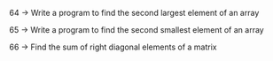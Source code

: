 64 -> Write a program to find the second largest element of an array

65 -> Write a program to find the second smallest element of an array

66 -> Find the sum of right diagonal elements of a matrix 

